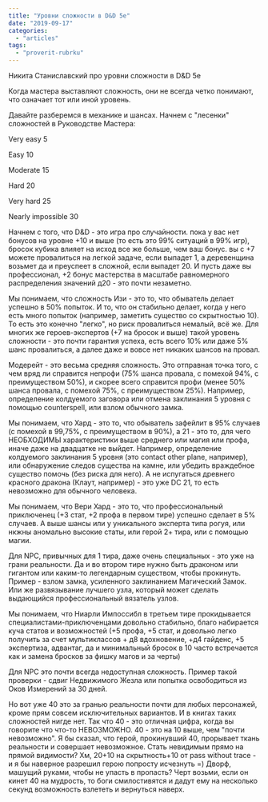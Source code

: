 ```yaml
---
title: "Уровни сложности в D&D 5e"
date: "2019-09-17"
categories: 
  - "articles"
tags: 
  - "proverit-rubrku"
---
```


Никита Станиславский про уровни сложности в D&D 5e

Когда мастера выставляют сложность, они не всегда четко понимают, что означает тот или иной уровень.

Давайте разберемся в механике и шансах. Начнем с "лесенки" сложностей в Руководстве Мастера:

Very easy 5

Easy 10

Moderate 15

Hard 20

Very hard 25

Nearly impossible 30

Начнем с того, что D&D - это игра про случайности. пока у вас нет бонусов на уровне +10 и выше (то есть это 99% ситуаций в 99% игр), бросок кубика влияет на исход все же больше, чем ваш бонус. вы с +7 можете провалиться на легкой задаче, если выпадет 1, а деревенщина возьмет да и преуспеет в сложной, если выпадет 20. И пусть даже вы профессионал, +2 бонус мастерства в масштабе равномерного распределения значений д20 - это почти незаметно.

Мы понимаем, что сложность Изи - это то, что обыватель делает успешно в 50% попыток. И то, что он стабильно делает, когда у него есть много попыток (например, заметить существо со скрытностью 10). То есть это конечно "легко", но риск провалиться немалый, всё же. Для многих же героев-экспертов (+7 на бросок и выше) такой уровень сложности - это почти гарантия успеха, есть всего 10% или даже 5% шанс провалиться, а далее даже и вовсе нет никаких шансов на провал.

Модерейт - это весьма средняя сложность. Это отправная точка того, с чем вряд ли справится непрофи (75% шанса провала, с помехой 94%, с преимуществом 50%), и скорее всего справится профи (менее 50% шанса провала, с помехой 75%, с преимуществом 25%). Например, определение колдуемого заговора или отмена заклинания 5 уровня с помощью counterspell, или взлом обычного замка.

Мы понимаем, что Хард - это то, что обыватель зафейлит в 95% случаев (с помехой в 99,75%, с преимуществом в 90%), а 21 - это то, для чего НЕОБХОДИМЫ характеристики выше среднего или магия или профа, иначе даже на двадцатке не выйдет. Например, определение колдуемого заклинания 5 уровня (это contact other plane, например), или обнаружение следов существа на камне, или убедить враждебное существо помочь (без риска для него). А не испугаться древнего красного дракона (Клаут, например) - это уже DC 21, то есть невозможно для обычного человека.

Мы понимаем, что Вери Хард - это то, что профессиональный приключенец (+3 стат, +2 профа в первом тире) успешно сделает в 5% случаев. А выше шансы или у уникального эксперта типа рогуя, или нкжны аномально высокие статы, или герой 2+ тира, или с помощью магии.

Для NPC, привычных для 1 тира, даже очень специальных - это уже на грани реальности. Да и во втором тире нужно быть драконом или гигантом или каким-то легендарным существом, чтобы прокинуть. Пример - взлом замка, усиленного заклинанием Магический Замок. Или же развязывание лучшего узла, который может сделать выдающийся профессиональный вязатель узлов.

Мы понимаем, что Ниарли Импоссибл в третьем тире прокидывается специалистами-приключенцами довольно стабильно, благо набирается куча статов и возможностей (+5 профа, +5 стат, и довольно легко получить за счет мультиклассов + д8 вдохновение, +д4 гайденс, +5 экспертиза, адвантаг, да и минимальный бросок в 10 часто встречается как и замена бросков за фишку магов и за черты)

Для NPC это почти всегда недоступная сложность. Пример такой проверки - сдвиг Недвижимого Жезла или попытка освободиться из Оков Измерений за 30 дней.

Но вот уже 40 это за гранью реальности почти для любых персонажей, кроме прям совсем исключительных вариантов. И в книгах таких сложностей нигде нет. Так что 40 - это отличная цифра, когда вы говорите что что-то НЕВОЗМОЖНО. 40 - это на 10 выше, чем "почти невозможно". Я бы сказал, что герой, прокинувший 40, прорывает ткань реальности и совершает невозможное. Стать невидимым прямо на прямой видимости? Хм, 20+10 на скрытность+10 от pass without trace - и я бы наверное разрешил герою попросту исчезнуть =) Дворф, машущий руками, чтобы не упасть в пропасть? Черт возьми, если он кинет 40 на мудрость, то боги смилостивятся и дадут ему на несколько секунд возможность взлететь и вернуться наверх.
